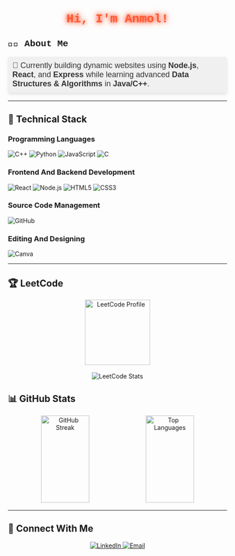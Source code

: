 <div style="font-family: 'Courier New', monospace;">
  <h1 align="center" style="color: #FF5733; text-shadow: 0 0 8px #FF5733, 0 0 16px #FF5733;">
    Hi, I'm Anmol!
  </h1>
  <h2>👨‍💻 About Me </h2>
  <p style="font-size: 18px; font-family: 'Arial', sans-serif; color: #333; background-color: #f0f0f0; padding: 10px; border-radius: 5px; box-shadow: 0 4px 6px rgba(0, 0, 0, 0.1); width: fit-content;">
  🔭 Currently building dynamic websites using <b>Node.js</b>, <b>React</b>, and <b>Express</b> while learning advanced <b>Data Structures & Algorithms</b> in <b>Java/C++</b>.
</p>
</div>


<hr/>

<h2>💼 Technical Stack</h2>
<h3>Programming Languages</h3>
<p>
  <img src="https://img.shields.io/badge/C++-%2300599C.svg?style=for-the-badge&logo=c%2B%2B&logoColor=white" alt="C++" />
  <img src="https://img.shields.io/badge/Python-3670A0?style=for-the-badge&logo=python&logoColor=ffdd54" alt="Python" />
  <img src="https://img.shields.io/badge/JavaScript-%23323330.svg?style=for-the-badge&logo=javascript&logoColor=%23F7DF1E" alt="JavaScript" />
  <img src="https://img.shields.io/badge/C-%2300599C.svg?style=for-the-badge&logo=c&logoColor=white" alt="C" />
</p>

<h3>Frontend And Backend Development</h3>
<p>
  <img src="https://img.shields.io/badge/React-%2320232a.svg?style=for-the-badge&logo=react&logoColor=%2361DAFB" alt="React" />
  <img src="https://img.shields.io/badge/Node.js-339933?style=for-the-badge&logo=node.js&logoColor=white" alt="Node.js" />
  <img src="https://img.shields.io/badge/HTML5-%23E34F26.svg?style=for-the-badge&logo=html5&logoColor=white" alt="HTML5" />
  <img src="https://img.shields.io/badge/CSS3-%231572B6.svg?style=for-the-badge&logo=css3&logoColor=white" alt="CSS3" />
</p>

<h3>Source Code Management</h3>
<p>
  <img src="https://img.shields.io/badge/GitHub-%23121011.svg?style=for-the-badge&logo=github&logoColor=white" alt="GitHub" />
</p>

<h3>Editing And Designing</h3>
<p>
  <img src="https://img.shields.io/badge/Canva-%2300C4CC.svg?style=for-the-badge&logo=Canva&logoColor=white" alt="Canva" />
</p>



<hr/>

<h2>🏆 LeetCode</h2>
<div align="center">
  <a href="https://leetcode.com/Anmol_283/" target="_blank">
    <img src="https://assets.leetcode.com/static_assets/marketing/2024-50.gif" alt="LeetCode Profile" height="150" width="150" />
  </a>
  <br/><br/>
  <img src="https://leetcard.jacoblin.cool/Anmol_283" alt="LeetCode Stats" />
</div>

<h2>📊 GitHub Stats</h2>
<div align="center">
<img src="https://github-readme-streak-stats.herokuapp.com/?user=Anmol283&theme=radical" alt="GitHub Streak" width="47%" height="200" />
<img src="https://github-readme-stats.vercel.app/api/top-langs/?username=Anmol283&layout=compact&theme=radical" alt="Top Languages" width="47%" height="200" />

</div>

<hr/>
<h2>🤝 Connect With Me</h2>
<p align="center">
  <a href="https://linkedin.com/in/Anmol283" target="_blank">
    <img src="https://img.shields.io/badge/-LinkedIn-0077B5?style=for-the-badge&logo=linkedin&logoColor=white" alt="LinkedIn">
  </a>
  <a href="mailto:295anmol@gmail.com" target="_blank">
    <img src="https://img.shields.io/badge/-Email-EA4335?style=for-the-badge&logo=gmail&logoColor=white" alt="Email">
  </a>
</p>

